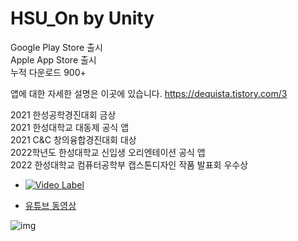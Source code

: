 # HSU_On by Unity

Google Play Store 출시  
Apple App Store 출시  
누적 다운로드 900+  

앱에 대한 자세한 설명은 이곳에 있습니다.
https://dequista.tistory.com/3

2021 한성공학경진대회 금상  
2021 한성대학교 대동제 공식 앱  
2021 C&C 창의융합경진대회 대상  
2022학년도 한성대학교 신입생 오리엔테이션 공식 앱  
2022 한성대학교 컴퓨터공학부 캡스톤디자인 작품 발표회 우수상  

- [![Video Label](https://img.youtube.com/vi/7eomOVaag4c/0.jpg)](https://www.youtube.com/watch?v=7eomOVaag4c)

- [유튜브 동영상](https://www.youtube.com/watch?v=7eomOVaag4c)

  

![img](https://user-images.githubusercontent.com/75091031/171473568-5f078920-d8a9-47ef-b7c4-a6fbac8d923a.png)

